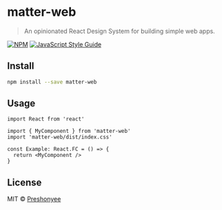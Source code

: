 # matter-web

> An opinionated React Design System for building simple web apps.

[![NPM](https://img.shields.io/npm/v/matter-web.svg)](https://www.npmjs.com/package/matter-web) [![JavaScript Style Guide](https://img.shields.io/badge/code_style-standard-brightgreen.svg)](https://standardjs.com)

## Install

```bash
npm install --save matter-web
```

## Usage

```tsx
import React from 'react'

import { MyComponent } from 'matter-web'
import 'matter-web/dist/index.css'

const Example: React.FC = () => {
  return <MyComponent />
}
```

## License

MIT © [Preshonyee](https://github.com/Preshonyee)
